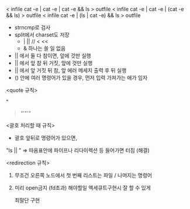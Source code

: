 < infile cat -e | cat -e | cat -e && ls > outfile 
< infile cat -e | cat -e | (cat -e && ls) > outfile 
< infile cat -e | (ls | cat -e) && ls > outfile 

<!--- 문법 검사 먼저(split 시 문제 생길 것들)
	- > >> 
	- | ||
	- >>>-->
- strncmp로 검사 
- split에서 charset도 저장
	- | || // < << 
	- & 하나는 쓸 일 없음
- || 에서 둘 다 참이면, 앞에 것만 실행
- || 에서 앞 참 뒤 거짓, 앞에 것만 실행
- || 에서 앞 거짓 뒤 참, 앞 에러 메세지 출력 후 뒤 실행
- () 안에 여러 명령어가 있을 경우, 먼저 입력 가져가는 애가 임자

<quote 규칙>
               
"
> \"'\"'"

<괄호 처리할 때 규칙>
- 괄호 앞뒤로 명령어가 있으면, 

"ls || "
=> 따옴표안에 파이프나 리다이렉션 등 들어가면 터짐 (해결)


<redirection 규칙>

1. 	무조건 오른쪽 노드에서 첫 번째 리스트는 파일 / 나머지는 명령어
2. 미리 open금지 (fd초과)
해야할일
	엑세큐트구현시 잘 할 수 있게

	최말단 구현 